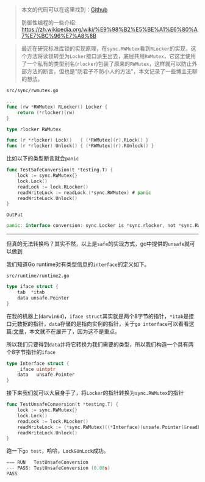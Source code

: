 > 本文的代码可以在这里找到：[Github](https://github.com/zbh255/my_example/blob/main/GO/concurrentPrograming/rwLock_test.go)
>
> 防御性编程的一些介绍: https://zh.wikipedia.org/wiki/%E9%98%B2%E5%BE%A1%E6%80%A7%E7%BC%96%E7%A8%8B

> 最近在研究标准库锁的实现原理，在`sync.RWMutex`看到`RLocker`的实现，这个方法将读锁转型为`Locker`接口派生出去，底层共用`RWMutex`，它这里使用了一个私有的类型别名(`rlocker`)包装了原来的`RWMutex`，这样就可以防止外部方法的断言，但也是"防君子不防小人的方法"，本文记录了一些博主无聊的想法。

`src/sync/rwmutex.go`

```go
...
func (rw *RWMutex) RLocker() Locker {
	return (*rlocker)(rw)
}

type rlocker RWMutex

func (r *rlocker) Lock()   { (*RWMutex)(r).RLock() }
func (r *rlocker) Unlock() { (*RWMutex)(r).RUnlock() }
```

比如以下的类型断言就会`panic`

```go
func TestSafeConversion(t *testing.T) {
	lock := sync.RWMutex{}
	lock.Lock()
	readLock := lock.RLocker()
	readWriteLock := readLock.(*sync.RWMutex) # panic
	readWriteLock.Unlock()
}
```

`OutPut`

```go
panic: interface conversion: sync.Locker is *sync.rlocker, not *sync.RWMutex [recovered]
```

---

但真的无法转换吗？其实不然，以上是`safe`的实现方式，go中提供的`unsafe`就可以做到

我们知道Go runtime对有类型信息的`interface`的定义如下。

`src/runtime/runtime2.go`

```go
type iface struct {
	tab  *itab
	data unsafe.Pointer
}
```

在我的机器上(`darwin64`)，`iface struct`其实就是两个8字节的指针，`*itab`是接口元数据的指针，`data`存储的是指向实例的指针，关于`go interface`可以看看这篇:[文章](https://zhuanlan.zhihu.com/p/136949285)，本文就不在展开了，因为这不是重点。

所以我们只要得到`data`并将它转换为我们需要的类型，所以我们构造一个具有两个8字节指针的`iface`

```go
type Interface struct {
	_iface uintptr
	data   unsafe.Pointer
}
```

接下来我们就可以大展身手了，将`Locker`的指针转换为`sync.RWMutex`的指针

```go
func TestUnsafeConversion(t *testing.T) {
	lock := sync.RWMutex{}
	lock.Lock()
	readLock := lock.RLocker()
	readWriteLock := (*sync.RWMutex)((*Interface)(unsafe.Pointer(&readLock)).data)
	readWriteLock.Unlock()
}
```

跑一下`go test`，哈哈，`Lock&UnLock`成功。

```go
=== RUN   TestUnsafeConversion
--- PASS: TestUnsafeConversion (0.00s)
PASS
```